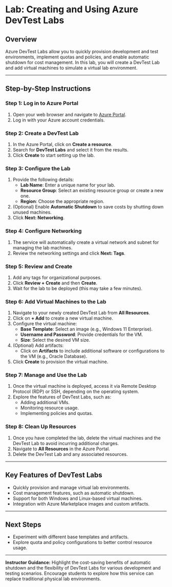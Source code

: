
# Lab: Creating and Using Azure DevTest Labs

## Overview
Azure DevTest Labs allow you to quickly provision development and test environments, implement quotas and policies, and enable automatic shutdown for cost management. In this lab, you will create a DevTest Lab and add virtual machines to simulate a virtual lab environment.

---

## Step-by-Step Instructions

### Step 1: Log in to Azure Portal
1. Open your web browser and navigate to [Azure Portal](https://portal.azure.com).
2. Log in with your Azure account credentials.

### Step 2: Create a DevTest Lab
1. In the Azure Portal, click on **Create a resource**.
2. Search for **DevTest Labs** and select it from the results.
3. Click **Create** to start setting up the lab.

### Step 3: Configure the Lab
1. Provide the following details:
   - **Lab Name**: Enter a unique name for your lab.
   - **Resource Group**: Select an existing resource group or create a new one.
   - **Region**: Choose the appropriate region.
2. (Optional) Enable **Automatic Shutdown** to save costs by shutting down unused machines.
3. Click **Next: Networking**.

### Step 4: Configure Networking
1. The service will automatically create a virtual network and subnet for managing the lab machines.
2. Review the networking settings and click **Next: Tags**.

### Step 5: Review and Create
1. Add any tags for organizational purposes.
2. Click **Review + Create** and then **Create**.
3. Wait for the lab to be deployed (this may take a few minutes).

### Step 6: Add Virtual Machines to the Lab
1. Navigate to your newly created DevTest Lab from **All Resources**.
2. Click on **+ Add** to create a new virtual machine.
3. Configure the virtual machine:
   - **Base Template**: Select an image (e.g., Windows 11 Enterprise).
   - **Username and Password**: Provide credentials for the VM.
   - **Size**: Select the desired VM size.
4. (Optional) Add artifacts:
   - Click on **Artifacts** to include additional software or configurations to the VM (e.g., Oracle Database).
5. Click **Create** to provision the virtual machine.

### Step 7: Manage and Use the Lab
1. Once the virtual machine is deployed, access it via Remote Desktop Protocol (RDP) or SSH, depending on the operating system.
2. Explore the features of DevTest Labs, such as:
   - Adding additional VMs.
   - Monitoring resource usage.
   - Implementing policies and quotas.

### Step 8: Clean Up Resources
1. Once you have completed the lab, delete the virtual machines and the DevTest Lab to avoid incurring additional charges.
2. Navigate to **All Resources** in the Azure Portal.
3. Delete the DevTest Lab and any associated resources.

---

## Key Features of DevTest Labs
- Quickly provision and manage virtual lab environments.
- Cost management features, such as automatic shutdown.
- Support for both Windows and Linux-based virtual machines.
- Integration with Azure Marketplace images and custom artifacts.

---

## Next Steps
- Experiment with different base templates and artifacts.
- Explore quota and policy configurations to better control resource usage.

---

**Instructor Guidance:** Highlight the cost-saving benefits of automatic shutdown and the flexibility of DevTest Labs for various development and testing scenarios. Encourage students to explore how this service can replace traditional physical lab environments.
